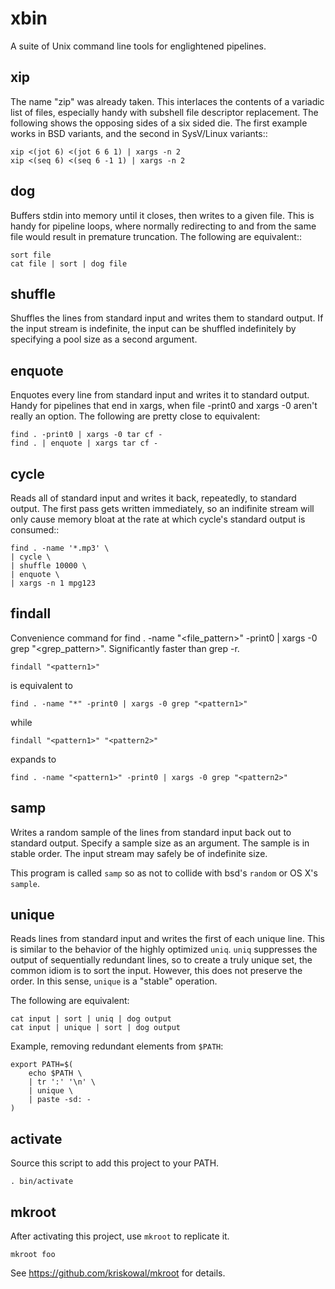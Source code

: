 
xbin
====

A suite of Unix command line tools for englightened pipelines.


xip
---

The name "zip" was already taken.  This interlaces the contents of a
variadic list of files, especially handy with subshell file
descriptor replacement.  The following shows the opposing sides of a
six sided die.  The first example works in BSD variants, and the
second in SysV/Linux variants::

    xip <(jot 6) <(jot 6 6 1) | xargs -n 2
    xip <(seq 6) <(seq 6 -1 1) | xargs -n 2


dog
---

Buffers stdin into memory until it closes, then writes to a given
file.  This is handy for pipeline loops, where normally redirecting
to and from the same file would result in premature truncation.  The
following are equivalent::

    sort file
    cat file | sort | dog file


shuffle
-------

Shuffles the lines from standard input and writes them to standard
output.  If the input stream is indefinite, the input can be
shuffled indefinitely by specifying a pool size as a second
argument.



enquote
-------

Enquotes every line from standard input and writes it to standard
output.  Handy for pipelines that end in xargs, when file -print0
and xargs -0 aren't really an option.  The following are pretty
close to equivalent:

    find . -print0 | xargs -0 tar cf -
    find . | enquote | xargs tar cf -
    

cycle
-----

Reads all of standard input and writes it back, repeatedly, to
standard output.  The first pass gets written immediately, so an
indifinite stream will only cause memory bloat at the rate at which
cycle's standard output is consumed::

    find . -name '*.mp3' \
    | cycle \
    | shuffle 10000 \
    | enquote \
    | xargs -n 1 mpg123


findall
-------

Convenience command for find . -name "<file_pattern>" -print0 | xargs -0 grep "<grep_pattern>". Significantly faster than grep -r.

    findall "<pattern1>"

is equivalent to

    find . -name "*" -print0 | xargs -0 grep "<pattern1>"

while

    findall "<pattern1>" "<pattern2>"

expands to

    find . -name "<pattern1>" -print0 | xargs -0 grep "<pattern2>"


samp
----

Writes a random sample of the lines from standard input back out to
standard output.  Specify a sample size as an argument.  The sample
is in stable order.  The input stream may safely be of indefinite
size.

This program is called `samp` so as not to collide with bsd's `random`
or OS X's `sample`.


unique
------

Reads lines from standard input and writes the first of each unique
line.  This is similar to the behavior of the highly optimized `uniq`.
`uniq` suppresses the output of sequentially redundant lines, so to
create a truly unique set, the common idiom is to sort the input.
However, this does not preserve the order.  In this sense, `unique` is
a "stable" operation.

The following are equivalent:

    cat input | sort | uniq | dog output
    cat input | unique | sort | dog output

Example, removing redundant elements from `$PATH`:

    export PATH=$(
        echo $PATH \
        | tr ':' '\n' \
        | unique \
        | paste -sd: -
    )


activate
--------

Source this script to add this project to your PATH.

    . bin/activate


mkroot
------

After activating this project, use `mkroot` to replicate it.

    mkroot foo

See https://github.com/kriskowal/mkroot for details.


